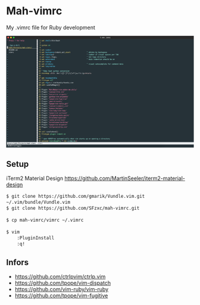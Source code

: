 # Mah-vimrc

My .vimrc file for Ruby development

![Screenshot](https://github.com/SFzxc/mah-vimrc/blob/master/screenshot.png)

## Setup

iTerm2 Material Design
https://github.com/MartinSeeler/iterm2-material-design

```
$ git clone https://github.com/gmarik/Vundle.vim.git ~/.vim/bundle/Vundle.vim
$ git clone https://github.com/SFzxc/mah-vimrc.git

$ cp mah-vimrc/vimrc ~/.vimrc

$ vim
    :PluginInstall
    :q!
```

## Infors

- https://github.com/ctrlpvim/ctrlp.vim
- https://github.com/tpope/vim-dispatch
- https://github.com/vim-ruby/vim-ruby
- https://github.com/tpope/vim-fugitive

